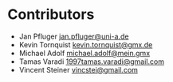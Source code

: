 # Contributors

- Jan Pfluger <jan.pfluger@uni-a.de>
- Kevin Tornquist <kevin.tornquist@gmx.de>
- Michael Adolf <michael.adolf@mein.gmx>
- Tamas Varadi <1997tamas.varadi@gmail.com>
- Vincent Steiner <vincstei@gmail.com>
